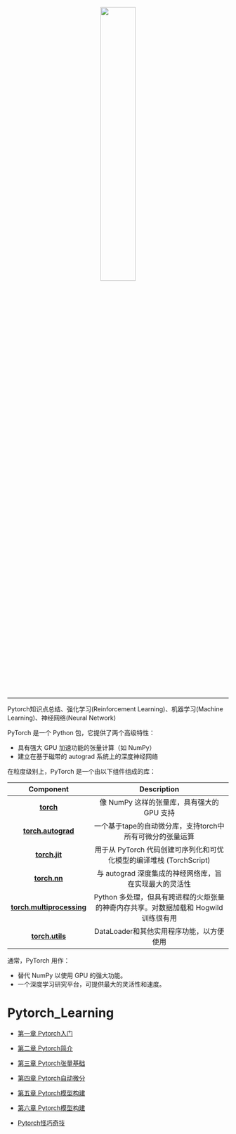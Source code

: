 <p align="center"><img width="40%" src="https://github.com/Walhalla-Summary/Pytorch_Learning/blob/master/logo/pytorch_logo.png" /></p>

--------------------------------------------------------------------------------

Pytorch知识点总结、强化学习(Reinforcement Learning)、机器学习(Machine Learning)、神经网络(Neural Network)


PyTorch 是一个 Python 包，它提供了两个高级特性：

-   具有强大 GPU 加速功能的张量计算（如 NumPy）
-   建立在基于磁带的 autograd 系统上的深度神经网络


在粒度级别上，PyTorch 是一个由以下组件组成的库： 

|                          Component                           |                         Description                          |
| :----------------------------------------------------------: | :----------------------------------------------------------: |
|   [**torch**](https://pytorch.org/docs/stable/torch.html)    |          像 NumPy 这样的张量库，具有强大的 GPU 支持          |
| [**torch.autograd**](https://pytorch.org/docs/stable/autograd.html) |  一个基于tape的自动微分库，支持torch中所有可微分的张量运算   |
|  [**torch.jit**](https://pytorch.org/docs/stable/jit.html)   | 用于从 PyTorch 代码创建可序列化和可优化模型的编译堆栈 (TorchScript) |
|   [**torch.nn**](https://pytorch.org/docs/stable/nn.html)    |    与 autograd 深度集成的神经网络库，旨在实现最大的灵活性    |
| [**torch.multiprocessing**](https://pytorch.org/docs/stable/multiprocessing.html) | Python 多处理，但具有跨进程的火炬张量的神奇内存共享。对数据加载和 Hogwild 训练很有用 |
| [**torch.utils**](https://pytorch.org/docs/stable/data.html) |           DataLoader和其他实用程序功能，以方便使用           |

通常，PyTorch 用作：

-   替代 NumPy 以使用 GPU 的强大功能。
-   一个深度学习研究平台，可提供最大的灵活性和速度。


# Pytorch_Learning

- [第一章 Pytorch入门](https://github.com/Walhalla-Summary/Pytorch_Learning/blob/master/pytorch/%E7%AC%AC%E4%B8%80%E7%AB%A0%20Pytorch%E5%BF%AB%E9%80%9F%E5%85%A5%E9%97%A8.md)

- [第二章 Pytorch简介](https://github.com/Walhalla-Summary/Pytorch_Learning/blob/master/pytorch/%E7%AC%AC%E4%BA%8C%E7%AB%A0%20Pytorch%E7%AE%80%E4%BB%8B.md)

- [第三章 Pytorch张量基础](https://github.com/Walhalla-Summary/Pytorch_Learning/blob/master/pytorch/%E7%AC%AC%E4%B8%89%E7%AB%A0%20Pytorch%E5%BC%A0%E9%87%8F.md)

- [第四章 Pytorch自动微分](https://github.com/Walhalla-Summary/Pytorch_Learning/blob/master/pytorch/%E7%AC%AC%E5%9B%9B%E7%AB%A0%20Pytorch%E8%87%AA%E5%8A%A8%E5%BE%AE%E5%88%86.md)


- [第五章 Pytorch模型构建](https://github.com/Walhalla-Summary/Pytorch_Learning/blob/master/pytorch/%E7%AC%AC%E4%BA%94%E7%AB%A0%20Pytorch%E6%A8%A1%E5%9E%8B%E6%9E%84%E5%BB%BA.md)

- [第六章 Pytorch模型构建](https://github.com/Walhalla-Summary/Pytorch_Learning/blob/master/pytorch/%E7%AC%AC%E5%85%AD%E7%AB%A0%20Pytorch%E6%BF%80%E6%B4%BB%E5%87%BD%E6%95%B0.md)

- [Pytorch怪巧奇技](https://github.com/Walhalla-Summary/Pytorch_Learning/blob/master/pytorch/Pytorch%E6%8A%80%E5%B7%A7.md)
